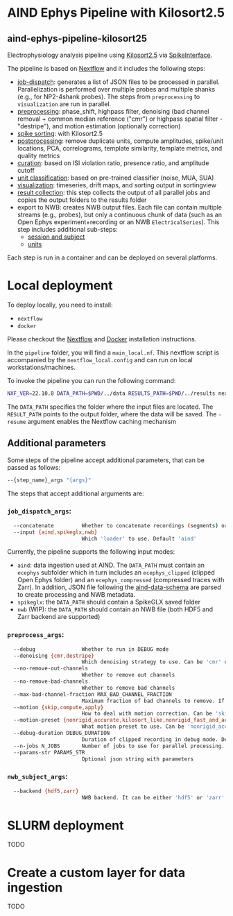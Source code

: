 # AIND Ephys Pipeline with Kilosort2.5
## aind-ephys-pipeline-kilosort25

Electrophysiology analysis pipeline using [Kilosort2.5](https://github.com/MouseLand/Kilosort/tree/v2.5) via [SpikeInterface](https://github.com/SpikeInterface/spikeinterface).

The pipeline is based on [Nextflow](https://www.nextflow.io/) and it includes the following steps:

- [job-dispatch](https://github.com/AllenNeuralDynamics/aind-ephys-job-dispatch/): generates a list of JSON files to be processed in parallel. Parallelization is performed over multiple probes and multiple shanks (e.g., for NP2-4shank probes). The steps from `preprocessing` to `visualization` are run in parallel.
- [preprocessing](https://github.com/AllenNeuralDynamics/aind-ephys-preprocessing/): phase_shift, highpass filter, denoising (bad channel removal + common median reference ("cmr") or highpass spatial filter - "destripe"), and motion estimation (optionally correction)
- [spike sorting](https://github.com/AllenNeuralDynamics/aind-ephys-spikesort-kilosort25/): with Kilosort2.5
- [postprocessing](https://github.com/AllenNeuralDynamics/aind-ephys-postprocessing/): remove duplicate units, compute amplitudes, spike/unit locations, PCA, correlograms, template similarity, template metrics, and quality metrics
- [curation](https://github.com/AllenNeuralDynamics/aind-ephys-curation/): based on ISI violation ratio, presence ratio, and amplitude cutoff
- [unit classification](https://github.com/AllenNeuralDynamics/aind-ephys-unit-classification/): based on pre-trained classifier (noise, MUA, SUA)
- [visualization](https://github.com/AllenNeuralDynamics/aind-ephys-visualization/): timeseries, drift maps, and sorting output in sortingview
- [result collection](https://github.com/AllenNeuralDynamics/aind-ephys-job-dispatch/): this step collects the output of all parallel jobs and copies the output folders to the results folder
- export to NWB: creates NWB output files. Each file can contain multiple streams (e.g., probes), but only a continuous chunk of data (such as an Open Ephys experiment+recording or an NWB `ElectricalSeries`). This step includes additional sub-steps:
  - [session and subject](https://github.com/AllenNeuralDynamics/NWB_Packaging_Subject_Capsule)
  - [units](https://github.com/AllenNeuralDynamics/NWB_Packaging_Units)


Each step is run in a container and can be deployed on several platforms.

# Local deployment

To deploy locally, you need to install:

- `nextflow`
- `docker`

Please checkout the [Nextflow](https://www.nextflow.io/docs/latest/install.html) and [Docker](https://docs.docker.com/engine/install/) installation instructions.

In the `pipeline` folder, you will find a `main_local.nf`. This nextflow script is accompanied by the 
`nextflow_local.config` and can run on local workstations/machines.

To invoke the pipeline you can run the following command:

```bash
NXF_VER=22.10.8 DATA_PATH=$PWD/../data RESULTS_PATH=$PWD/../results nextflow -C nextflow_local.config run main_local.nf -resume
```

The `DATA_PATH` specifies the folder where the input files are located. 
The `RESULT_PATH` points to the output folder, where the data will be saved.
The `-resume` argument enables the Nextflow caching mechanism

## Additional parameters

Some steps of the pipeline accept additional parameters, that can be passed as follows:

```bash
--{step_name}_args "{args}"
```

The steps that accept additional arguments are:

### `job_dispatch_args`:

```bash
  --concatenate         Whether to concatenate recordings (segments) or not. Default: False
  --input {aind,spikeglx,nwb}
                        Which 'loader' to use. Default 'aind'
```

Currently, the pipeline supports the following input modes:

- `aind`: data ingestion used at AIND. The `DATA_PATH` must contain an `ecephys` subfolder which in turn includes an `ecephys_clipped` (clipped Open Ephys folder) and an `ecephys_compressed` (compressed traces with Zarr). In addition, JSON file following the [aind-data-schema](https://github.com/AllenNeuralDynamics/aind-data-schema) are parsed to create processing and NWB metadata.
- `spikeglx`: the `DATA_PATH` should contain a SpikeGLX saved folder
- `nwb` (WIP): the `DATA_PATH` should contain an NWB file (both HDF5 and Zarr backend are supported)

### `preprocess_args`:

```bash
  --debug               Whether to run in DEBUG mode
  --denoising {cmr,destripe}
                        Which denoising strategy to use. Can be 'cmr' or 'destripe'. Default 'cmr'
  --no-remove-out-channels
                        Whether to remove out channels
  --no-remove-bad-channels
                        Whether to remove bad channels
  --max-bad-channel-fraction MAX_BAD_CHANNEL_FRACTION
                        Maximum fraction of bad channels to remove. If more than this fraction, processing is skipped
  --motion {skip,compute,apply}
                        How to deal with motion correction. Can be 'skip', 'compute', or 'apply'. Default 'compute'
  --motion-preset {nonrigid_accurate,kilosort_like,nonrigid_fast_and_accurate}
                        What motion preset to use. Can be 'nonrigid_accurate', 'kilosort_like', or 'nonrigid_fast_and_accurate'. Default "nonrigid_fast_and_accurate"
  --debug-duration DEBUG_DURATION
                        Duration of clipped recording in debug mode. Default is 30 seconds. Only used if debug is enabled
  --n-jobs N_JOBS       Number of jobs to use for parallel processing. Default is -1 (all available cores). It can also be a float between 0 and 1 to use a fraction of available cores
  --params-str PARAMS_STR
                        Optional json string with parameters
```


### `nwb_subject_args`:

```bash
  --backend {hdf5,zarr}
                        NWB backend. It can be either 'hdf5' or 'zarr'. Default 'zarr'

```


# SLURM deployment

TODO


# Create a custom layer for data ingestion

TODO